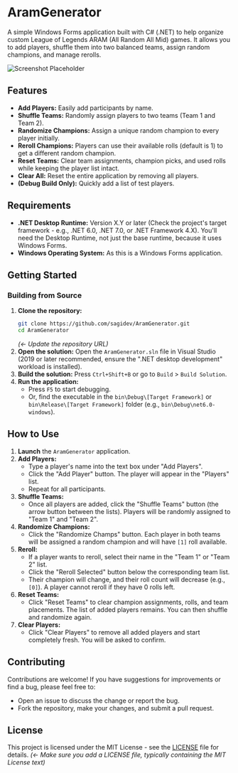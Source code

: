 # AramGenerator

A simple Windows Forms application built with C# (.NET) to help organize custom League of Legends ARAM (All Random All Mid) games. It allows you to add players, shuffle them into two balanced teams, assign random champions, and manage rerolls.

![Screenshot Placeholder](https://i.imgur.com/BA0Oi5g.png)

## Features

*   **Add Players:** Easily add participants by name.
*   **Shuffle Teams:** Randomly assign players to two teams (Team 1 and Team 2).
*   **Randomize Champions:** Assign a unique random champion to every player initially.
*   **Reroll Champions:** Players can use their available rolls (default is 1) to get a different random champion.
*   **Reset Teams:** Clear team assignments, champion picks, and used rolls while keeping the player list intact.
*   **Clear All:** Reset the entire application by removing all players.
*   **(Debug Build Only):** Quickly add a list of test players.

## Requirements

*   **.NET Desktop Runtime:** Version X.Y or later (Check the project's target framework - e.g., .NET 6.0, .NET 7.0, or .NET Framework 4.X). You'll need the Desktop Runtime, not just the base runtime, because it uses Windows Forms.
*   **Windows Operating System:** As this is a Windows Forms application.

## Getting Started

### Building from Source

1.  **Clone the repository:**
    ```bash
    git clone https://github.com/sagidev/AramGenerator.git
    cd AramGenerator
    ```
    *(<- Update the repository URL)*
2.  **Open the solution:** Open the `AramGenerator.sln` file in Visual Studio (2019 or later recommended, ensure the ".NET desktop development" workload is installed).
3.  **Build the solution:** Press `Ctrl+Shift+B` or go to `Build` > `Build Solution`.
4.  **Run the application:**
    *   Press `F5` to start debugging.
    *   Or, find the executable in the `bin\Debug\[Target Framework]` or `bin\Release\[Target Framework]` folder (e.g., `bin\Debug\net6.0-windows`).

## How to Use

1.  **Launch** the `AramGenerator` application.
2.  **Add Players:**
    *   Type a player's name into the text box under "Add Players".
    *   Click the "Add Player" button. The player will appear in the "Players" list.
    *   Repeat for all participants.
3.  **Shuffle Teams:**
    *   Once all players are added, click the "Shuffle Teams" button (the arrow button between the lists). Players will be randomly assigned to "Team 1" and "Team 2".
4.  **Randomize Champions:**
    *   Click the "Randomize Champs" button. Each player in both teams will be assigned a random champion and will have `[1]` roll available.
5.  **Reroll:**
    *   If a player wants to reroll, select their name in the "Team 1" or "Team 2" list.
    *   Click the "Reroll Selected" button below the corresponding team list.
    *   Their champion will change, and their roll count will decrease (e.g., `[0]`). A player cannot reroll if they have 0 rolls left.
6.  **Reset Teams:**
    *   Click "Reset Teams" to clear champion assignments, rolls, and team placements. The list of added players remains. You can then shuffle and randomize again.
7.  **Clear Players:**
    *   Click "Clear Players" to remove all added players and start completely fresh. You will be asked to confirm.

## Contributing

Contributions are welcome! If you have suggestions for improvements or find a bug, please feel free to:

*   Open an issue to discuss the change or report the bug.
*   Fork the repository, make your changes, and submit a pull request.

## License

This project is licensed under the MIT License - see the [LICENSE](LICENSE) file for details. *(<- Make sure you add a LICENSE file, typically containing the MIT License text)*

